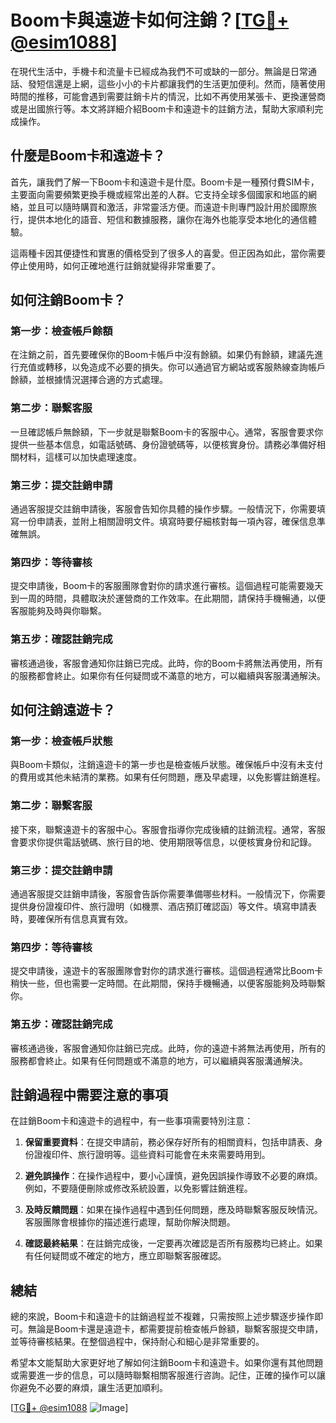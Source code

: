 # Boom卡與遠遊卡如何注銷？[[TG💪+ @esim1088](https://t.me/s/esim1088)]

在現代生活中，手機卡和流量卡已經成為我們不可或缺的一部分。無論是日常通話、發短信還是上網，這些小小的卡片都讓我們的生活更加便利。然而，隨著使用時間的推移，可能會遇到需要註銷卡片的情況，比如不再使用某張卡、更換運營商或是出國旅行等。本文將詳細介紹Boom卡和遠遊卡的註銷方法，幫助大家順利完成操作。

## 什麼是Boom卡和遠遊卡？

首先，讓我們了解一下Boom卡和遠遊卡是什麼。Boom卡是一種預付費SIM卡，主要面向需要頻繁更換手機或經常出差的人群。它支持全球多個國家和地區的網絡，並且可以隨時購買和激活，非常靈活方便。而遠遊卡則專門設計用於國際旅行，提供本地化的語音、短信和數據服務，讓你在海外也能享受本地化的通信體驗。

這兩種卡因其便捷性和實惠的價格受到了很多人的喜愛。但正因為如此，當你需要停止使用時，如何正確地進行註銷就變得非常重要了。

## 如何注銷Boom卡？

### 第一步：檢查帳戶餘額

在注銷之前，首先要確保你的Boom卡帳戶中沒有餘額。如果仍有餘額，建議先進行充值或轉移，以免造成不必要的損失。你可以通過官方網站或客服熱線查詢帳戶餘額，並根據情況選擇合適的方式處理。

### 第二步：聯繫客服

一旦確認帳戶無餘額，下一步就是聯繫Boom卡的客服中心。通常，客服會要求你提供一些基本信息，如電話號碼、身份證號碼等，以便核實身份。請務必準備好相關材料，這樣可以加快處理速度。

### 第三步：提交註銷申請

通過客服提交註銷申請後，客服會告知你具體的操作步驟。一般情況下，你需要填寫一份申請表，並附上相關證明文件。填寫時要仔細核對每一項內容，確保信息準確無誤。

### 第四步：等待審核

提交申請後，Boom卡的客服團隊會對你的請求進行審核。這個過程可能需要幾天到一周的時間，具體取決於運營商的工作效率。在此期間，請保持手機暢通，以便客服能夠及時與你聯繫。

### 第五步：確認註銷完成

審核通過後，客服會通知你註銷已完成。此時，你的Boom卡將無法再使用，所有的服務都會終止。如果你有任何疑問或不滿意的地方，可以繼續與客服溝通解決。

## 如何注銷遠遊卡？

### 第一步：檢查帳戶狀態

與Boom卡類似，注銷遠遊卡的第一步也是檢查帳戶狀態。確保帳戶中沒有未支付的費用或其他未結清的業務。如果有任何問題，應及早處理，以免影響註銷進程。

### 第二步：聯繫客服

接下來，聯繫遠遊卡的客服中心。客服會指導你完成後續的註銷流程。通常，客服會要求你提供電話號碼、旅行目的地、使用期限等信息，以便核實身份和記錄。

### 第三步：提交註銷申請

通過客服提交註銷申請後，客服會告訴你需要準備哪些材料。一般情況下，你需要提供身份證複印件、旅行證明（如機票、酒店預訂確認函）等文件。填寫申請表時，要確保所有信息真實有效。

### 第四步：等待審核

提交申請後，遠遊卡的客服團隊會對你的請求進行審核。這個過程通常比Boom卡稍快一些，但也需要一定時間。在此期間，保持手機暢通，以便客服能夠及時聯繫你。

### 第五步：確認註銷完成

審核通過後，客服會通知你註銷已完成。此時，你的遠遊卡將無法再使用，所有的服務都會終止。如果有任何問題或不滿意的地方，可以繼續與客服溝通解決。

## 註銷過程中需要注意的事項

在註銷Boom卡和遠遊卡的過程中，有一些事項需要特別注意：

1. **保留重要資料**：在提交申請前，務必保存好所有的相關資料，包括申請表、身份證複印件、旅行證明等。這些資料可能會在未來需要時用到。
   
2. **避免誤操作**：在操作過程中，要小心謹慎，避免因誤操作導致不必要的麻煩。例如，不要隨便刪除或修改系統設置，以免影響註銷進程。

3. **及時反饋問題**：如果在操作過程中遇到任何問題，應及時聯繫客服反映情況。客服團隊會根據你的描述進行處理，幫助你解決問題。

4. **確認最終結果**：在註銷完成後，一定要再次確認是否所有服務均已終止。如果有任何疑問或不確定的地方，應立即聯繫客服確認。

## 總結

總的來說，Boom卡和遠遊卡的註銷過程並不複雜，只需按照上述步驟逐步操作即可。無論是Boom卡還是遠遊卡，都需要提前檢查帳戶餘額，聯繫客服提交申請，並等待審核結果。在整個過程中，保持耐心和細心是非常重要的。

希望本文能幫助大家更好地了解如何注銷Boom卡和遠遊卡。如果你還有其他問題或需要進一步的信息，可以隨時聯繫相關客服進行咨詢。記住，正確的操作可以讓你避免不必要的麻煩，讓生活更加順利。

[[TG💪+ @esim1088](https://t.me/s/esim1088) ![Image](https://i.postimg.cc/4NQfJmqS/Snipaste-2025-05-13-00-14-12.png)]